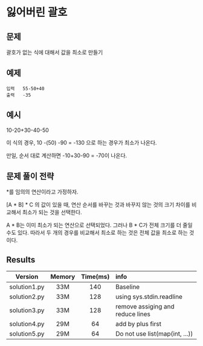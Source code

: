 # 잃어버린 괄호

## 문제 

괄호가 없는 식에 대해서 값을 최소로 만들기

## 예제

```
입력   55-50+40
출력   -35
```

## 예시

10-20+30-40-50 
   
이 식의 경우, 10 -(50) -90 = -130 으로 하는 경우가 최소가 나온다. 

만일, 순서 대로 계산하면 -10+30-90 = -70이 나온다. 


## 문제 풀이 전략


*를 임의의 연산이라고 가정하자. 

[A * B] * C 의 값이 있을 때, 연산 순서를 바꾸는 것과 바꾸지 않는 것의 크기 차이를 비교해서 최소가 되는 것을 선택한다. 

A * B는 이미 최소가 되는 연산으로 선택되었다. 그러나 B * C가 전체 크기를 더 줄일 수도 있다. 
따라서 두 개의 경우를 비교해서 최소로 하는 것은 전체 값을 최소로 하는 것이다. 

## Results
|Version|Memory|Time(ms)|info|
|:-:|:-:|:-:|:--|
|solution1.py|33M|140|Baseline|
|solution2.py|33M|128|using sys.stdin.readline|
|solution3.py|33M|128|remove assiging and reduce lines|
|solution4.py|29M|64|add by plus first|
|solution5.py|29M|64|Do not use list(map(int, ...)) |



